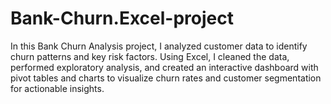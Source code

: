 # Bank-Churn.Excel-project
In this Bank Churn Analysis project, I analyzed customer data to identify churn patterns and key risk factors. Using Excel, I cleaned the data, performed exploratory analysis, and created an interactive dashboard with pivot tables and charts to visualize churn rates and customer segmentation for actionable insights.
